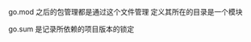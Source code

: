 <!--
 * @Author: your name
 * @Date: 2021-04-06 14:31:22
 * @LastEditTime: 2021-04-06 14:31:34
 * @LastEditors: Please set LastEditors
 * @Description: In User Settings Edit
 * @FilePath: /go_notes/docs/go.mod和go.sum.md
-->
go.mod
之后的包管理都是通过这个文件管理
定义其所在的目录是一个模块

go.sum
是记录所依赖的项目版本的锁定
